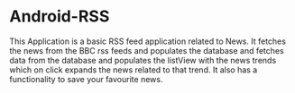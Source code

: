 Android-RSS
===========
This Application is a basic RSS feed application related to News. It fetches the news from the BBC rss feeds and populates the database and fetches data from the database and populates the listView with the news trends which on click expands the news related to that trend.
It also has a functionality to save your favourite news.
